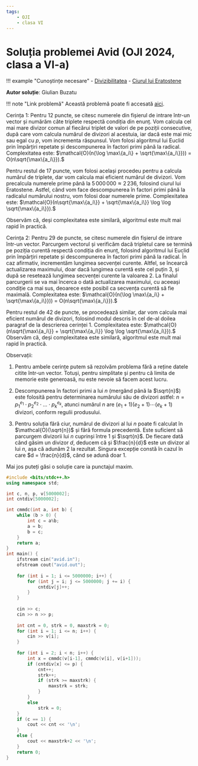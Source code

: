 ```yaml
---
tags:
    - OJI
    - clasa VI
---
```


# Soluția problemei Avid (OJI 2024, clasa a VI-a)

!!! example "Cunoștințe necesare"
    - [Divizibilitatea](../../../../usor/divisibility.md)
    - [Ciurul lui Eratostene](../../../../usor/sieve.md)

**Autor soluție**: Giulian Buzatu

!!! note "Link problemă"
    Această problemă poate fi accesată [aici](https://kilonova.ro/problems/2514/).

Cerința 1: Pentru 12 puncte, se citesc numerele din fișierul de intrare într-un vector și numărăm câte triplete respectă condiția din enunț. Vom calcula cel mai mare divizor comun al fiecărui triplet de valori de pe poziții consecutive, după care vom calcula numărul de divizori al acestuia, iar dacă este mai mic sau egal cu $p$, vom incrementa răspunsul. Vom folosi algoritmul lui Euclid prin împărțiri repetate și descompunerea în factori primi până la radical. Complexitatea este: $\mathcal{O}(n(\log \max\{a_i\} + \sqrt{\max\{a_i\}})) = O(n\sqrt{\max\{a_i\}}).$

Pentru restul de 17 puncte, vom folosi același procedeu pentru a calcula numărul de triplete, dar vom calcula mai eficient numărul de divizori. Vom precalcula numerele prime până la $5\,000\,000 \approx 2\,236$, folosind ciurul lui Eratostene. Astfel, când vom face descompunerea în factori primi până la radicalul numărului nostru, vom folosi doar numerele prime. Complexitatea este: $\mathcal{O}(n\sqrt{\max\{a_i\}} + \sqrt{\max\{a_i\}} \log \log \sqrt{\max\{a_i\}}).$

Observăm că, deși complexitatea este similară, algoritmul este mult mai rapid în practică.

Cerința 2: Pentru 29 de puncte, se citesc numerele din fișierul de intrare într-un vector. Parcurgem vectorul și verificăm dacă tripletul care se termină pe poziția curentă respectă condiția din enunț, folosind algoritmul lui Euclid prin împărțiri repetate și descompunerea în factori primi până la radical. În caz afirmativ, incrementăm lungimea secvenței curente. Altfel, se încearcă actualizarea maximului, doar dacă lungimea curentă este cel puțin 3, și după se resetează lungimea secvenței curente la valoarea 2. La finalul parcurgerii se va mai încerca o dată actualizarea maximului, cu aceeași condiție ca mai sus, deoarece este posibil ca secvența curentă să fie maximală. Complexitatea este: $\mathcal{O}(n(\log \max\{a_i\} + \sqrt{\max\{a_i\}})) = O(n\sqrt{\max\{a_i\}}).$

Pentru restul de 42 de puncte, se procedează similar, dar vom calcula mai eficient numărul de divizori, folosind modul descris în cel de-al doilea paragraf de la descrierea cerinței 1. Complexitatea este: $\mathcal{O}(n\sqrt{\max\{a_i\}} + \sqrt{\max\{a_i\}} \log \log \sqrt{\max\{a_i\}}).$ Observăm că, deși complexitatea este similară, algoritmul este mult mai rapid în practică.

Observații:

1. Pentru ambele cerințe putem să rezolvăm problema fără a reține datele citite într-un vector. Totuși, pentru simplitate și pentru că limita de memorie este generoasă, nu este nevoie să facem acest lucru.

2. Descompunerea în factori primi a lui $n$ (mergând până la $\sqrt{n}$) este folosită pentru determinarea numărului său de divizori astfel: $n = p_1^{e_1} \cdot p_2^{e_2} \cdot \ldots \cdot p_k^{e_k},$ atunci numărul $n$ are $(e_1 + 1)(e_2 + 1) \cdots (e_k + 1)$ divizori, conform regulii produsului.

3. Pentru soluția fără ciur, numărul de divizori al lui $n$ poate fi calculat în $\mathcal{O}(\sqrt{n})$ și fără formula precedentă. Este suficient să parcurgem divizorii lui $n$ cuprinși între 1 și $\sqrt{n}$. De fiecare dată când găsim un divizor $d$, deducem că și $\frac{n}{d}$ este un divizor al lui $n$, așa că adunăm 2 la rezultat. Singura excepție constă în cazul în care $d = \frac{n}{d}$, când se adună doar 1.

Mai jos puteți găsi o soluție care ia punctajul maxim.

```cpp
#include <bits/stdc++.h>
using namespace std;

int c, n, p, v[5000002];
int cntdiv[5000002];

int cmmdc(int a, int b) {
    while (b > 0) {
        int c = a%b;
        a = b;
        b = c;
    }
    return a; 
}
int main() {
    ifstream cin("avid.in");
    ofstream cout("avid.out");
    
    for (int i = 1; i <= 5000000; i++) {
        for (int j = i; j <= 5000000; j += i) {
            cntdiv[j]++;
        }
    }
            
    cin >> c;
    cin >> n >> p;
    
    int cnt = 0, strk = 0, maxstrk = 0;
    for (int i = 1; i <= n; i++) {
        cin >> v[i];
    }
    
    for (int i = 2; i < n; i++) {
        int x = cmmdc(v[i-1], cmmdc(v[i], v[i+1]));
        if (cntdiv[x] <= p) {
            cnt++;
            strk++;
            if (strk >= maxstrk) {
                maxstrk = strk;
            }
        }
        else
            strk = 0;
    }
    if (c == 1) {
        cout << cnt << '\n';
    }
    else {
        cout << maxstrk+2 << '\n';
    }
    return 0;
}
```